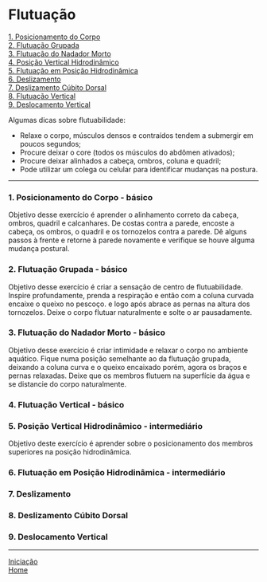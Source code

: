# Flutuação

[1. Posicionamento do Corpo](#1)   
[2. Flutuação Grupada](#2)   
[3. Flutuação do Nadador Morto](#3)   
[4. Posição Vertical Hidrodinâmico](#4)    
[5. Flutuação em Posição Hidrodinâmica](#5)    
[6. Deslizamento](#6)   
[7. Deslizamento Cúbito Dorsal](#7)   
[8. Flutuação Vertical](#8)   
[9. Deslocamento Vertical](#9)   

Algumas dicas sobre flutuabilidade:

+ Relaxe o corpo, músculos densos e contraídos tendem a submergir em poucos segundos;
+ Procure deixar o core (todos os músculos do abdômen ativados);
+ Procure deixar alinhados a cabeça, ombros, coluna e quadril; 
+ Pode utilizar um colega ou celular para identificar mudanças na postura.

---

<a id="1"></a>
### 1. Posicionamento do Corpo - básico   
Objetivo desse exercício é aprender o alinhamento correto da cabeça, ombros, quadril e calcanhares. De costas contra a parede, encoste a cabeça, os ombros, o quadril e os tornozelos contra a parede. Dê alguns passos à frente e retorne à parede novamente e verifique se houve alguma mudança postural. 

<a id="2"></a>
### 2. Flutuação Grupada - básico   
Objetivo desse exercício é criar a sensação de centro de flutuabilidade. Inspire profundamente, prenda a respiração e então com a coluna curvada encaixe o queixo no pescoço. e logo após abrace as pernas na altura dos tornozelos. Deixe o corpo flutuar naturalmente e solte o ar pausadamente.

<a id="3"></a>
### 3. Flutuação do Nadador Morto - básico   
Objetivo desse exercício é criar intimidade e relaxar o corpo no ambiente aquático. Fique numa posição semelhante ao da flutuação grupada, deixando a coluna curva e o queixo encaixado porém, agora os braços e pernas relaxadas. Deixe que os membros flutuem na superfície da água e se distancie do corpo naturalmente. 

<a id="4"></a>
### 4. Flutuação Vertical - básico

<a id="5"></a>
### 5. Posição Vertical Hidrodinâmico - intermediário   
Objetivo deste exercício é aprender sobre o posicionamento dos membros superiores na posição hidrodinâmica. 

<a id="6"></a>
### 6. Flutuação em Posição Hidrodinâmica - intermediário  


<a id="7"></a>
### 7. Deslizamento   


<a id="8"></a>
### 8. Deslizamento Cúbito Dorsal     


<a id="9"></a>
### 9. Deslocamento Vertical    

---

[Iniciação](../iniciando.md)    
[Home](../../README.md)    
